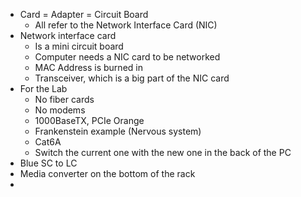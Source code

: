 
- Card = Adapter = Circuit Board 
	- All refer to the Network Interface Card (NIC)
- Network interface card 
	- Is a mini circuit board
	- Computer needs a NIC card to be networked
	- MAC Address is burned in 
	- Transceiver, which is a big part of the NIC card
- For the Lab
	- No fiber cards
	- No modems 
	- 1000BaseTX, PCIe Orange 
	- Frankenstein example (Nervous system)
	- Cat6A
	- Switch the current one with the new one in the back of the PC 
- Blue SC to LC 
- Media converter on the bottom of the rack 
- 